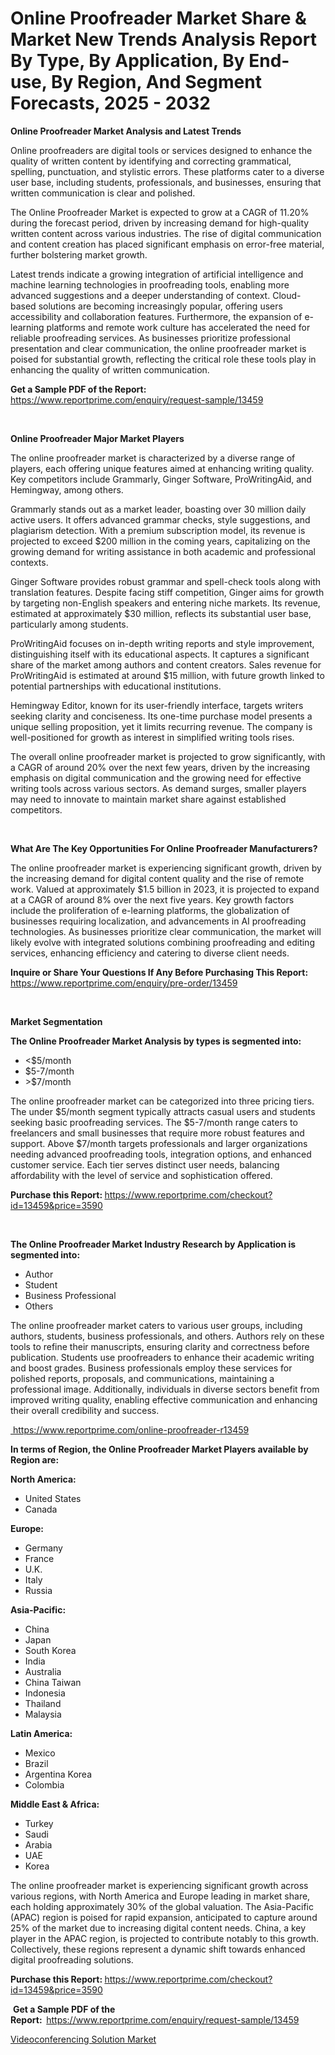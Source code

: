 <p><h1>Online Proofreader Market Share & Market New Trends Analysis Report By Type, By Application, By End-use, By Region, And Segment Forecasts, 2025 - 2032</h1></p><p><strong>Online Proofreader Market Analysis and Latest Trends</strong></p>
<p><p>Online proofreaders are digital tools or services designed to enhance the quality of written content by identifying and correcting grammatical, spelling, punctuation, and stylistic errors. These platforms cater to a diverse user base, including students, professionals, and businesses, ensuring that written communication is clear and polished. </p><p>The Online Proofreader Market is expected to grow at a CAGR of 11.20% during the forecast period, driven by increasing demand for high-quality written content across various industries. The rise of digital communication and content creation has placed significant emphasis on error-free material, further bolstering market growth. </p><p>Latest trends indicate a growing integration of artificial intelligence and machine learning technologies in proofreading tools, enabling more advanced suggestions and a deeper understanding of context. Cloud-based solutions are becoming increasingly popular, offering users accessibility and collaboration features. Furthermore, the expansion of e-learning platforms and remote work culture has accelerated the need for reliable proofreading services. As businesses prioritize professional presentation and clear communication, the online proofreader market is poised for substantial growth, reflecting the critical role these tools play in enhancing the quality of written communication.</p></p>
<p><strong>Get a Sample PDF of the Report:&nbsp;</strong> <a href="https://www.reportprime.com/enquiry/request-sample/13459?utm_campaign=2931&utm_medium=2&utm_source=Github&utm_content=ia&utm_term=20032025&utm_id=online-proofreader">https://www.reportprime.com/enquiry/request-sample/13459</a></p>
<p>&nbsp;</p>
<p><strong>Online Proofreader Major Market Players</strong></p>
<p><p>The online proofreader market is characterized by a diverse range of players, each offering unique features aimed at enhancing writing quality. Key competitors include Grammarly, Ginger Software, ProWritingAid, and Hemingway, among others.</p><p>Grammarly stands out as a market leader, boasting over 30 million daily active users. It offers advanced grammar checks, style suggestions, and plagiarism detection. With a premium subscription model, its revenue is projected to exceed $200 million in the coming years, capitalizing on the growing demand for writing assistance in both academic and professional contexts.</p><p>Ginger Software provides robust grammar and spell-check tools along with translation features. Despite facing stiff competition, Ginger aims for growth by targeting non-English speakers and entering niche markets. Its revenue, estimated at approximately $30 million, reflects its substantial user base, particularly among students.</p><p>ProWritingAid focuses on in-depth writing reports and style improvement, distinguishing itself with its educational aspects. It captures a significant share of the market among authors and content creators. Sales revenue for ProWritingAid is estimated at around $15 million, with future growth linked to potential partnerships with educational institutions.</p><p>Hemingway Editor, known for its user-friendly interface, targets writers seeking clarity and conciseness. Its one-time purchase model presents a unique selling proposition, yet it limits recurring revenue. The company is well-positioned for growth as interest in simplified writing tools rises.</p><p>The overall online proofreader market is projected to grow significantly, with a CAGR of around 20% over the next few years, driven by the increasing emphasis on digital communication and the growing need for effective writing tools across various sectors. As demand surges, smaller players may need to innovate to maintain market share against established competitors.</p></p>
<p>&nbsp;</p>
<p><strong>What Are The Key Opportunities For Online Proofreader Manufacturers?</strong></p>
<p><p>The online proofreader market is experiencing significant growth, driven by the increasing demand for digital content quality and the rise of remote work. Valued at approximately $1.5 billion in 2023, it is projected to expand at a CAGR of around 8% over the next five years. Key growth factors include the proliferation of e-learning platforms, the globalization of businesses requiring localization, and advancements in AI proofreading technologies. As businesses prioritize clear communication, the market will likely evolve with integrated solutions combining proofreading and editing services, enhancing efficiency and catering to diverse client needs.</p></p>
<p><strong>Inquire or Share Your Questions If Any Before Purchasing This Report:</strong> <a href="https://www.reportprime.com/enquiry/pre-order/13459?utm_campaign=2931&utm_medium=2&utm_source=Github&utm_content=ia&utm_term=20032025&utm_id=online-proofreader">https://www.reportprime.com/enquiry/pre-order/13459</a></p>
<p>&nbsp;</p>
<p><strong>Market Segmentation</strong></p>
<p><strong>The Online Proofreader Market Analysis by types is segmented into:</strong></p>
<p><ul><li><$5/month</li><li>$5-7/month</li><li>>$7/month</li></ul></p>
<p><p>The online proofreader market can be categorized into three pricing tiers. The under $5/month segment typically attracts casual users and students seeking basic proofreading services. The $5-7/month range caters to freelancers and small businesses that require more robust features and support. Above $7/month targets professionals and larger organizations needing advanced proofreading tools, integration options, and enhanced customer service. Each tier serves distinct user needs, balancing affordability with the level of service and sophistication offered.</p></p>
<p><strong>Purchase this Report:&nbsp;</strong><a href="https://www.reportprime.com/checkout?id=13459&price=3590&utm_campaign=2931&utm_medium=2&utm_source=Github&utm_content=ia&utm_term=20032025&utm_id=online-proofreader">https://www.reportprime.com/checkout?id=13459&price=3590</a></p>
<p>&nbsp;</p>
<p><strong>The Online Proofreader Market Industry Research by Application is segmented into:</strong></p>
<p><ul><li>Author</li><li>Student</li><li>Business Professional</li><li>Others</li></ul></p>
<p><p>The online proofreader market caters to various user groups, including authors, students, business professionals, and others. Authors rely on these tools to refine their manuscripts, ensuring clarity and correctness before publication. Students use proofreaders to enhance their academic writing and boost grades. Business professionals employ these services for polished reports, proposals, and communications, maintaining a professional image. Additionally, individuals in diverse sectors benefit from improved writing quality, enabling effective communication and enhancing their overall credibility and success.</p></p>
<p><a href="https://www.reportprime.com/online-proofreader-r13459?utm_campaign=2931&utm_medium=2&utm_source=Github&utm_content=ia&utm_term=20032025&utm_id=online-proofreader">&nbsp;https://www.reportprime.com/online-proofreader-r13459</a></p>
<p><strong>In terms of Region, the Online Proofreader Market Players available by Region are:</strong></p>
<p>
    <p> <strong> North America: </strong>
        <ul>
            <li>United States</li>
            <li>Canada</li>
        </ul>
        </p> 
    <p> <strong> Europe: </strong>
        <ul>
            <li>Germany</li>
            <li>France</li>
            <li>U.K.</li>
            <li>Italy</li>
            <li>Russia</li>
        </ul>
        </p> 
    <p> <strong> Asia-Pacific: </strong>
        <ul>
            <li>China</li>
            <li>Japan</li>
            <li>South Korea</li>
            <li>India</li>
            <li>Australia</li>
            <li>China Taiwan</li>
            <li>Indonesia</li>
            <li>Thailand</li>
            <li>Malaysia</li>
        </ul>
        </p> 
    <p> <strong> Latin America: </strong>
        <ul>
            <li>Mexico</li>
            <li>Brazil</li>
            <li>Argentina Korea</li>
            <li>Colombia</li>
        </ul>
        </p> 
    <p> <strong> Middle East & Africa: </strong>
        <ul>
            <li>Turkey</li>
            <li>Saudi</li>
            <li>Arabia</li>
            <li>UAE</li>
            <li>Korea</li>
        </ul>
    </p>
    </p>
<p><p>The online proofreader market is experiencing significant growth across various regions, with North America and Europe leading in market share, each holding approximately 30% of the global valuation. The Asia-Pacific (APAC) region is poised for rapid expansion, anticipated to capture around 25% of the market due to increasing digital content needs. China, a key player in the APAC region, is projected to contribute notably to this growth. Collectively, these regions represent a dynamic shift towards enhanced digital proofreading solutions.</p></p>
<p><strong>Purchase this Report: </strong><a href="https://www.reportprime.com/checkout?id=13459&price=3590&utm_campaign=2931&utm_medium=2&utm_source=Github&utm_content=ia&utm_term=20032025&utm_id=online-proofreader">https://www.reportprime.com/checkout?id=13459&price=3590</a></p>
<p>&nbsp;<strong>Get a Sample PDF of the Report:&nbsp;&nbsp;</strong><a href="https://www.reportprime.com/enquiry/request-sample/13459?utm_campaign=2931&utm_medium=2&utm_source=Github&utm_content=ia&utm_term=20032025&utm_id=online-proofreader">https://www.reportprime.com/enquiry/request-sample/13459</a></p>
<p><strong></strong></p>
<p><p><a href="https://github.com/berbelsagwan/Market-Research-Report-List-1/blob/main/videoconferencing-solution-market.md?utm_campaign=2931&utm_medium=2&utm_source=Github&utm_content=ia&utm_term=20032025&utm_id=online-proofreader">Videoconferencing Solution Market</a></p></p>